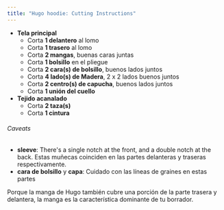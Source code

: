 ```yaml
---
title: "Hugo hoodie: Cutting Instructions"
---
```


- **Tela principal**
  - Corta **1 delantero** al lomo
  - Corta **1 trasero** al lomo
  - Corta **2 mangas**, buenas caras juntas
  - Corta **1 bolsillo** en el pliegue
  - Corta **2 cara(s) de bolsillo**, buenos lados juntos
  - Corta **4 lado(s) de Madera**, 2 x 2 lados buenos juntos
  - Corta **2 centro(s) de capucha**, buenos lados juntos
  - Corta **1 unión del cuello**
- **Tejido acanalado**
  - Corta **2 taza(s)**
  - Corta **1 cintura**

<Warning>

###### Caveats

- **sleeve**: There's a single notch at the front, and a double notch at the back. Estas muñecas coinciden en las partes delanteras y traseras respectivamente.
- **cara de bolsillo** y **capa**: Cuidado con las líneas de graines en estas partes

Porque la manga de Hugo también cubre una porción de la parte trasera y delantera,
la manga es la característica dominante de tu borrador.

</Warning>
